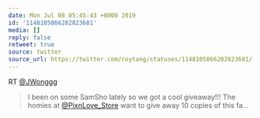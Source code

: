 ```yaml
---
date: Mon Jul 08 05:45:43 +0000 2019
id: '1148105866282823681'
media: []
reply: false
retweet: true
source: twitter
source_url: https://twitter.com/roytang/statuses/1148105866282823681/
---
```


RT [@JWonggg](https://twitter.com/JWonggg/)

>  I been on some SamSho lately so we got a cool giveaway!!! The homies at [@PixnLove_Store](https://twitter.com/PixnLove_Store/) want to give away 10 copies of this fa…